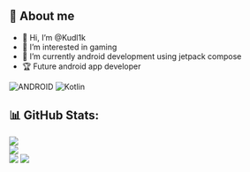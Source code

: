 ## 👀 About me
- 👋 Hi, I’m @Kudl1k
- 👀 I’m interested in gaming
- 🌱 I’m currently android development using jetpack compose
- 🏆 Future android app developer

![ANDROID](https://img.shields.io/badge/android-%2320232a.svg?style=for-the-badge&logo=android&logoColor=%a4c639) ![Kotlin](https://img.shields.io/badge/kotlin-%230095D5.svg?style=for-the-badge&logo=kotlin&logoColor=white)
## 📊 GitHub Stats:
![](https://github-readme-stats.vercel.app/api?username=Kudl1k&theme=dark&hide_border=true&include_all_commits=false&count_private=false)<br/>
![](https://github-readme-streak-stats.herokuapp.com/?user=Kudl1k&theme=dark&hide_border=true)<br/>
![](https://github-readme-stats.vercel.app/api/top-langs/?username=Kudl1k&theme=dark&hide_border=true&include_all_commits=false&count_private=false&layout=compact)
[![](https://visitcount.itsvg.in/api?id=Kudl1k&icon=2&color=0)](https://visitcount.itsvg.in)
